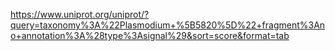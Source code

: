 https://www.uniprot.org/uniprot/?query=taxonomy%3A%22Plasmodium+%5B5820%5D%22+fragment%3Ano+annotation%3A%28type%3Asignal%29&sort=score&format=tab